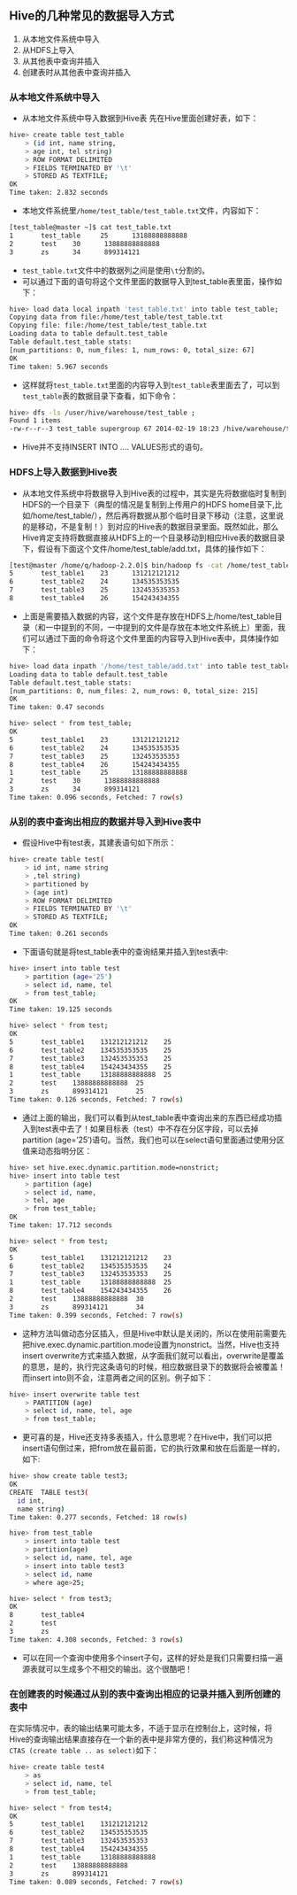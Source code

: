 ## Hive的几种常见的数据导入方式
1. 从本地文件系统中导入
1. 从HDFS上导入
1. 从其他表中查询并插入
1. 创建表时从其他表中查询并插入

### 从本地文件系统中导入
- 从本地文件系统中导入数据到Hive表
先在Hive里面创建好表，如下：
```bash
hive> create table test_table
    > (id int, name string,
    > age int, tel string)
    > ROW FORMAT DELIMITED
    > FIELDS TERMINATED BY '\t'
    > STORED AS TEXTFILE;
OK
Time taken: 2.832 seconds
```
- 本地文件系统里`/home/test_table/test_table.txt`文件，内容如下：
```bash
[test_table@master ~]$ cat test_table.txt
1       test_table     25      13188888888888
2       test    30      13888888888888
3       zs      34      899314121
```

- `test_table.txt`文件中的数据列之间是使用`\t`分割的。
- 可以通过下面的语句将这个文件里面的数据导入到test_table表里面，操作如下：
```bash
hive> load data local inpath 'test_table.txt' into table test_table;
Copying data from file:/home/test_table/test_table.txt
Copying file: file:/home/test_table/test_table.txt
Loading data to table default.test_table
Table default.test_table stats:
[num_partitions: 0, num_files: 1, num_rows: 0, total_size: 67]
OK
Time taken: 5.967 seconds
```
- 这样就将`test_table.txt`里面的内容导入到`test_table`表里面去了，可以到`test_table`表的数据目录下查看，如下命令：
```bash
hive> dfs -ls /user/hive/warehouse/test_table ;
Found 1 items
-rw-r--r--3 test_table supergroup 67 2014-02-19 18:23 /hive/warehouse/test_table/test_table.txt
```
- Hive并不支持INSERT INTO …. VALUES形式的语句。

### HDFS上导入数据到Hive表
-  从本地文件系统中将数据导入到Hive表的过程中，其实是先将数据临时复制到HDFS的一个目录下（典型的情况是复制到上传用户的HDFS home目录下,比如/home/test_table/），然后再将数据从那个临时目录下移动（注意，这里说的是移动，不是复制！）到对应的Hive表的数据目录里面。既然如此，那么Hive肯定支持将数据直接从HDFS上的一个目录移动到相应Hive表的数据目录下，假设有下面这个文件/home/test_table/add.txt，具体的操作如下：
```bash
[test@master /home/q/hadoop-2.2.0]$ bin/hadoop fs -cat /home/test_table/add.txt
5       test_table1    23      131212121212
6       test_table2    24      134535353535
7       test_table3    25      132453535353
8       test_table4    26      154243434355
```

- 上面是需要插入数据的内容，这个文件是存放在HDFS上/home/test_table目录（和一中提到的不同，一中提到的文件是存放在本地文件系统上）里面，我们可以通过下面的命令将这个文件里面的内容导入到Hive表中，具体操作如下：
```bash
hive> load data inpath '/home/test_table/add.txt' into table test_table;
Loading data to table default.test_table
Table default.test_table stats:
[num_partitions: 0, num_files: 2, num_rows: 0, total_size: 215]
OK
Time taken: 0.47 seconds
```
```bash
hive> select * from test_table;
OK
5       test_table1    23      131212121212
6       test_table2    24      134535353535
7       test_table3    25      132453535353
8       test_table4    26      154243434355
1       test_table     25      13188888888888
2       test    30      13888888888888
3       zs      34      899314121
Time taken: 0.096 seconds, Fetched: 7 row(s)
```

### 从别的表中查询出相应的数据并导入到Hive表中

- 假设Hive中有test表，其建表语句如下所示：
```bash
hive> create table test(
    > id int, name string
    > ,tel string)
    > partitioned by
    > (age int)
    > ROW FORMAT DELIMITED
    > FIELDS TERMINATED BY '\t'
    > STORED AS TEXTFILE;
OK
Time taken: 0.261 seconds
```
- 下面语句就是将test_table表中的查询结果并插入到test表中:
```bash
hive> insert into table test
    > partition (age='25')
    > select id, name, tel
    > from test_table;
OK
Time taken: 19.125 seconds
```
```bash
hive> select * from test;
OK
5       test_table1    131212121212    25
6       test_table2    134535353535    25
7       test_table3    132453535353    25
8       test_table4    154243434355    25
1       test_table     13188888888888  25
2       test    13888888888888  25
3       zs      899314121       25
Time taken: 0.126 seconds, Fetched: 7 row(s)
```


- 通过上面的输出，我们可以看到从test_table表中查询出来的东西已经成功插入到test表中去了！如果目标表（test）中不存在分区字段，可以去掉partition (age=’25′)语句。当然，我们也可以在select语句里面通过使用分区值来动态指明分区：
```bash
hive> set hive.exec.dynamic.partition.mode=nonstrict;
hive> insert into table test
    > partition (age)
    > select id, name,
    > tel, age
    > from test_table;
OK
Time taken: 17.712 seconds
```
```bash
hive> select * from test;
OK
5       test_table1    131212121212    23
6       test_table2    134535353535    24
7       test_table3    132453535353    25
1       test_table     13188888888888  25
8       test_table4    154243434355    26
2       test    13888888888888  30
3       zs      899314121       34
Time taken: 0.399 seconds, Fetched: 7 row(s)
```

- 这种方法叫做动态分区插入，但是Hive中默认是关闭的，所以在使用前需要先把hive.exec.dynamic.partition.mode设置为nonstrict。当然，Hive也支持insert overwrite方式来插入数据，从字面我们就可以看出，overwrite是覆盖的意思，是的，执行完这条语句的时候，相应数据目录下的数据将会被覆盖！而insert into则不会，注意两者之间的区别。例子如下：
```bash
hive> insert overwrite table test
    > PARTITION (age)
    > select id, name, tel, age
    > from test_table;
```

- 更可喜的是，Hive还支持多表插入，什么意思呢？在Hive中，我们可以把insert语句倒过来，把from放在最前面，它的执行效果和放在后面是一样的，如下:

```bash
hive> show create table test3;
OK
CREATE  TABLE test3(
  id int,
  name string)
Time taken: 0.277 seconds, Fetched: 18 row(s)

hive> from test_table
    > insert into table test
    > partition(age)
    > select id, name, tel, age
    > insert into table test3
    > select id, name
    > where age>25;

hive> select * from test3;
OK
8       test_table4
2       test
3       zs
Time taken: 4.308 seconds, Fetched: 3 row(s)
```

- 可以在同一个查询中使用多个insert子句，这样的好处是我们只需要扫描一遍源表就可以生成多个不相交的输出。这个很酷吧！

### 在创建表的时候通过从别的表中查询出相应的记录并插入到所创建的表中
在实际情况中，表的输出结果可能太多，不适于显示在控制台上，这时候，将Hive的查询输出结果直接存在一个新的表中是非常方便的，我们称这种情况为`CTAS (create table .. as select)`如下：
```bash
hive> create table test4
    > as
    > select id, name, tel
    > from test_table;

hive> select * from test4;
OK
5       test_table1    131212121212
6       test_table2    134535353535
7       test_table3    132453535353
8       test_table4    154243434355
1       test_table     13188888888888
2       test    13888888888888
3       zs      899314121
Time taken: 0.089 seconds, Fetched: 7 row(s)
```
